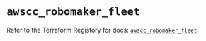# `awscc_robomaker_fleet`

Refer to the Terraform Registory for docs: [`awscc_robomaker_fleet`](https://registry.terraform.io/providers/hashicorp/awscc/0.70.0/docs/resources/robomaker_fleet).
